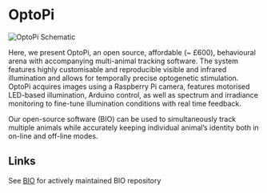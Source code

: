 # OptoPi

![OptoPi Schematic](OptoPi_schematic.png)

Here, we present OptoPi, an open source, affordable (~ £600), behavioural arena with accompanying multi-animal tracking software. The system features highly customisable and reproducible visible and infrared illumination and allows for temporally precise optogenetic stimulation. OptoPi acquires images using a Raspberry Pi camera, features motorised LED-based illumination, Arduino control, as well as spectrum and irradiance monitoring to fine-tune
illumination conditions with real time feedback.

Our open-source software (BIO) can be used to simultaneously track multiple animals while accurately keeping individual animal’s identity both in on-line and off-line modes. 

## Links
See [BIO](https://github.com/folterj/BioImageOperation) for actively maintained BIO repository
